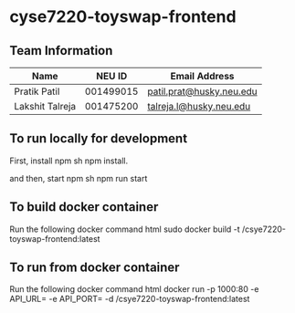 # cyse7220-toyswap-frontend

## Team Information

| Name | NEU ID | Email Address |
| --- | --- | --- |
| Pratik Patil | 001499015 | patil.prat@husky.neu.edu|
| Lakshit Talreja|001475200 |talreja.l@husky.neu.edu |

## To run locally for development
First, install npm
sh
npm install.

and then, start npm
sh
npm run start

## To build docker container
Run the following docker command
html
sudo docker build -t <docker-username>/csye7220-toyswap-frontend:latest


## To run from docker container
Run the following docker command
html
docker run -p 1000:80 -e API_URL=<url-domain> -e API_PORT=<exposed-api-port> -d <docker-username>/csye7220-toyswap-frontend:latest
